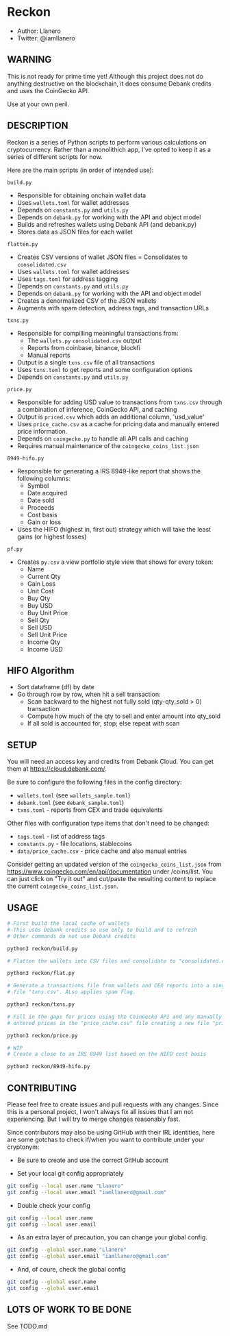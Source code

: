 # Reckon

- Author: Llanero
- Twitter: @iamllanero

## WARNING

This is not ready for prime time yet! Although this project does not do
anything destructive on the blockchain, it does consume Debank credits and
uses the CoinGecko API.

Use at your own peril.

## DESCRIPTION

Reckon is a series of Python scripts to perform various calculations on
cryptocurrency. Rather than a monolithich app, I've opted to keep it as
a series of different scripts for now.

Here are the main scripts (in order of intended use):

`build.py`

- Responsible for obtaining onchain wallet data
- Uses `wallets.toml` for wallet addresses
- Depends on `constants.py` and `utils.py`
- Depends on `debank.py` for working with the API and object model
- Builds and refreshes wallets using Debank API (and debank.py)
- Stores data as JSON files for each wallet

`flatten.py`

- Creates CSV versions of wallet JSON files
= Consolidates to `consolidated.csv`
- Uses `wallets.toml` for wallet addresses
- Uses `tags.toml` for address tagging
- Depends on `constants.py` and `utils.py`
- Depends on `debank.py` for working with the API and object model
- Creates a denormalized CSV of the JSON wallets
- Augments with spam detection, address tags, and transaction URLs

`txns.py`

- Responsible for compilling meaningful transactions from:
  - The `wallets.py` `consolidated.csv` output
  - Reports from coinbase, binance, blockfi
  - Manual reports
- Output is a single `txns.csv` file of all transactions
- Uses `txns.toml` to get reports and some configuration options
- Depends on `constants.py` and `utils.py`

`price.py`

- Responsible for adding USD value to transactions from `txns.csv` through a
  combination of inference, CoinGecko API, and caching
- Output is `priced.csv` which adds an additional column, 'usd_value'
- Uses `price_cache.csv` as a cache for pricing data and manually entered
  price information.
- Depends on `coingecko.py` to handle all API calls and caching
- Requires manual maintenance of the `coingecko_coins_list.json`

`8949-hifo.py`

- Responsible for generating a IRS 8949-like report that shows the following
  columns:
  - Symbol
  - Date acquired
  - Date sold
  - Proceeds
  - Cost basis
  - Gain or loss
- Uses the HIFO (highest in, first out) strategy which will take the least
  gains (or highest losses)

`pf.py`

- Creates `py.csv` a view portfolio style view that shows for every token:
  - Name
  - Current Qty
  - Gain Loss
  - Unit Cost
  - Buy Qty
  - Buy USD
  - Buy Unit Price
  - Sell Qty
  - Sell USD
  - Sell Unit Price
  - Income Qty
  - Income USD
  
## HIFO Algorithm

- Sort dataframe (df) by date
- Go through row by row, when hit a sell transaction:
  - Scan backward to the highest not fully sold (qty-qty_sold > 0) transaction
  - Compute how much of the qty to sell and enter amount into qty_sold
  - If all sold is accounted for, stop; else repeat with scan

## SETUP

You will need an access key and credits from Debank Cloud. You can get them
at <https://cloud.debank.com/>.

Be sure to configure the following files in the config directory:

- `wallets.toml` (see `wallets_sample.toml`)
- `debank.toml` (see `debank_sample.toml`)
- `txns.toml` - reports from CEX and trade equivalents

Other files with configuration type items that don't need to be changed:

- `tags.toml` - list of address tags
- `constants.py` - file locations, stablecoins
- `data/price_cache.csv` - price cache and also manual entries

Consider getting an updated version of the `coingecko_coins_list.json` from
<https://www.coingecko.com/en/api/documentation> under /coins/list. You can just
click on "Try it out" and cut/paste the resulting content to replace the current
`coingecko_coins_list.json`.

## USAGE

```sh
# First build the local cache of wallets
# This uses Debank credits so use only to build and to refresh
# Other commands do not use Debank credits

python3 reckon/build.py

# Flatten the wallets into CSV files and consolidate to "consolidated.csv"

python3 reckon/flat.py

# Generate a transactions file from wallets and CEX reports into a single
# file "txns.csv". ALso applies spam flag.

python3 reckon/txns.py

# Fill in the gaps for prices using the CoinGecko API and any manually 
# entered prices in the "price_cache.csv" file creating a new file "priced.csv"

python3 reckon/price.py

# WIP
# Create a close to an IRS 8949 list based on the HIFO cost basis

python3 reckon/8949-hifo.py
```

## CONTRIBUTING

Please feel free to create issues and pull requests with any changes. Since
this is a personal project, I won't always fix all issues that I am not
experiencing. But I will try to merge changes reasonably fast.

Since contributors may also be using GitHub with their IRL identities,
here are some gotchas to check if/when you want to contribute under your
cryptonym:

- Be sure to create and use the correct GitHub account

- Set your local git config appropriately

```sh
git config --local user.name "Llanero"
git config --local user.email "iamllanero@gmail.com"
```

- Double check your config

```sh
git config --local user.name
git config --local user.email
```

- As an extra layer of precaution, you can change your global config.

```sh
git config --global user.name "Llanero"
git config --global user.email "iamllanero@gmail.com"
```

- And, of coure, check the global config

```sh
git config --global user.name
git config --global user.email
```

## LOTS OF WORK TO BE DONE

See TODO.md
